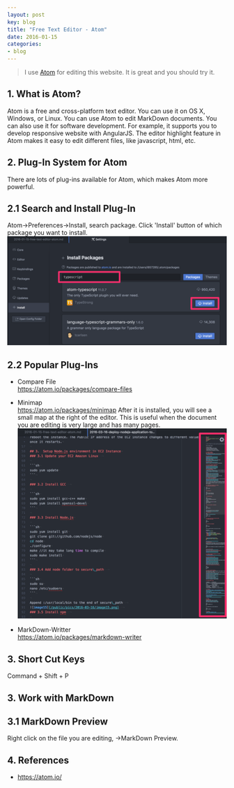```yaml
---
layout: post
key: blog
title: "Free Text Editor - Atom"
date: 2016-01-15
categories:
- blog
---
```


> I use [Atom](https://atom.io/) for editing this website. It is great and you should try it.

## 1. What is Atom?
Atom is a free and cross-platform text editor. You can use it on OS X, Windows, or Linux. You can use Atom to edit MarkDown documents. You can also use it for software development. For example, it supports you to develop responsive website with AngularJS. The editor highlight feature in Atom makes it easy to edit different files, like javascript, html, etc.

## 2. Plug-In System for Atom
There are lots of plug-ins available for Atom, which makes Atom more powerful.

## 2.1 Search and Install Plug-In
Atom->Preferences->Install, search package. Click 'Install' button of which package you want to install.
![MIME Type](/public/pics/2016-01-15/installplugin.png)  

## 2.2 Popular Plug-Ins
* Compare File  
https://atom.io/packages/compare-files

* Minimap  
https://atom.io/packages/minimap
After it is installed, you will see a small map at the right of the editor. This is useful when the document you are editing is very large and has many pages.
![MIME Type](/public/pics/2016-01-15/minimap.png)  


* MarkDown-Writter  
https://atom.io/packages/markdown-writer



## 3. Short Cut Keys
Command + Shift + P

## 3. Work with MarkDown
## 3.1 MarkDown Preview
Right click on the file you are editing, ->MarkDown Preview.

## 4. References
* https://atom.io/
